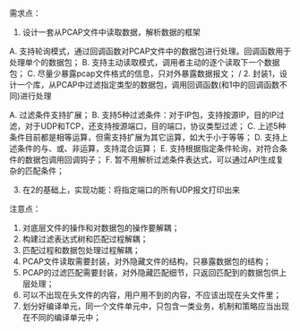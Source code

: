 需求点：

1. 设计一套从PCAP文件中读取数据，解析数据的框架

  A. 支持轮询模式，通过回调函数对PCAP文件中的数据包进行处理。回调函数用于处理单个的数据包；
  B. 支持主动读取模式，调用者主动的逐个读取下一个数据包；
  C. 尽量少暴露pcap文件格式的信息，只对外暴露数据报文；
  /
2. 封装1，设计一个库，从PCAP中过滤指定类型的数据包，调用回调函数(和1中的回调函数不同)进行处理

  A. 过滤条件支持扩展；
  B. 支持5种过滤条件：对于IP包，支持按源IP，目的IP过滤，对于UDP和TCP，还支持按源端口，目的端口，协议类型过滤；
  C. 上述5种条件目前都是相等运算，但需支持扩展为其它运算，如大于小于等等；
  D. 支持上述条件的与、或、非运算，支持混合运算；
  E. 支持根据指定条件轮询，对符合条件的数据包调用回调钩子；
  F. 暂不用解析过滤条件表达式，可以通过API生成复杂的匹配条件；

3. 在2的基础上，实现功能：将指定端口的所有UDP报文打印出来

注意点：

1. 对底层文件的操作和对数据包的操作要解耦；
2. 构建过滤表达式树和匹配过程解耦；
3. 匹配过程和数据包处理过程解耦；
4. PCAP文件读取需要封装，对外隐藏文件的结构，只暴露数据包的结构；
5. PCAP的过滤匹配需要封装，对外隐藏匹配细节，只返回匹配到的数据包供上层处理；
6. 可以不出现在头文件的内容，用户用不到的内容，不应该出现在头文件里；
7. 划分好编译单元，同一个文件单元中，只包含一类业务，机制和策略应当出现在不同的编译单元中；
